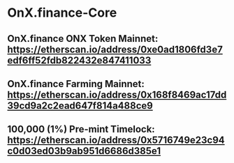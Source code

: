 # OnX.finance-Core

## OnX.finance ONX Token Mainnet: https://etherscan.io/address/0xe0ad1806fd3e7edf6ff52fdb822432e847411033
## OnX.finance Farming Mainnet:  https://etherscan.io/address/0x168f8469ac17dd39cd9a2c2ead647f814a488ce9
## 100,000 (1%) Pre-mint Timelock: https://etherscan.io/address/0x5716749e23c94c0d03ed03b9ab951d6686d385e1

